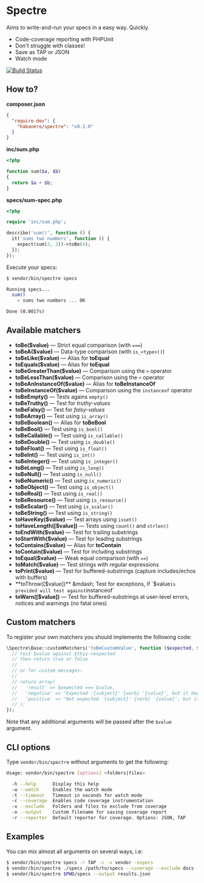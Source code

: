 Spectre
=======
Aims to write-and-run your specs in a easy way. Quickly.

  - Code-coverage reporting with PHPUnit
  - Don't struggle with classes!
  - Save as TAP or JSON
  - Watch mode

[![Build Status](https://travis-ci.org/pateketrueke/spectre.png)](https://travis-ci.org/pateketrueke/spectre)

## How to?

**composer.json**

```json
{
  "require-dev": {
    "habanero/spectre": "v0.2.0"
  }
}
```

**inc/sum.php**

```php
<?php

function sum($a, $b)
{
  return $a + $b;
}
```

**specs/sum-spec.php**

```php
<?php

require 'inc/sum.php';

describe('sum()', function () {
  it('sums two numbers', function () {
    expect(sum(2, 2))->toBe(4);
  });
});
```

Execute your specs:

```bash
$ vendor/bin/spectre specs

Running specs...
  sum()
    ✓ sums two numbers ... OK

Done (0.0017s)
```

## Available matchers

- **toBe($value)** &mdash; Strict equal comparison (with `===`)
- **toBeA($value)** &mdash; Data-type comparison (with `is_<type>()`)
- **toBeLike($value)** &mdash; Alias for **toEqual**
- **toEquals($value)** &mdash; Alias for **toEqual**
- **toBeGreaterThan($value)** &mdash; Comparison using the `>` operator
- **toBeLessThan($value)** &mdash; Comparison using the `<` operator
- **toBeAnInstanceOf($value)** &mdash; Alias for **toBeInstanceOf**
- **toBeInstanceOf($value)** &mdash; Comparison using the `instanceof` operator
- **toBeEmpty()** &mdash; Tests agains `empty()`
- **toBeTruthy()** &mdash; Test for _truthy-values_
- **toBeFalsy()** &mdash; Test for _falsy-values_
- **toBeArray()** &mdash; Test using `is_array()`
- **toBeBoolean()** &mdash; Alias for **toBeBool**
- **toBeBool()** &mdash; Test using `is_bool()`
- **toBeCallable()** &mdash; Test using `is_callable()`
- **toBeDouble()** &mdash; Test using `is_double()`
- **toBeFloat()** &mdash; Test using `is_float()`
- **toBeInt()** &mdash; Test using `is_int()`
- **toBeInteger()** &mdash; Test using `is_integer()`
- **toBeLong()** &mdash; Test using `is_long()`
- **toBeNull()** &mdash; Test using `is_null()`
- **toBeNumeric()** &mdash; Test using `is_numeric()`
- **toBeObject()** &mdash; Test using `is_object()`
- **toBeReal()** &mdash; Test using `is_real()`
- **toBeResource()** &mdash; Test using `is_resource()`
- **toBeScalar()** &mdash; Test using `is_scalar()`
- **toBeString()** &mdash; Test using `is_string()`
- **toHaveKey($value)** &mdash; Test arrays using `isset()`
- **toHaveLength([$value])** &mdash; Tests using `count()` and `strlen()`
- **toEndWith($value)** &mdash; Test for trailing substrings
- **toStartWith($value)** &mdash; Test for leading substrings
- **toContains($value)** &mdash; Alias for **toContain**
- **toContain($value)** &mdash; Test for including substrings
- **toEqual($value)** &mdash; Weak equal comparison (with `==`)
- **toMatch($value)** &mdash; Test strings with regular expressions
- **toPrint($value)** &mdash; Test for buffered-substrings (capture includes/echos with buffers)
- **toThrow([$value])** &mdash; Test for exceptions, if `$value` is provided will test against `instanceof`
- **toWarn([$value])** &mdash; Test for buffered-substrings at user-level errors, notices and warnings (no fatal ones)

## Custom matchers

To register your own matchers you should implements the following code:

```php
\Spectre\Base::customMatchers('toBeCustomValue', function ($expected, $value) {
  // test $value against $this->expected
  // then return true or false
  //
  // or for custom messages:
  //
  // return array(
  //   'result' => $expected === $value,
  //   'negative' => "Expected '{subject}' {verb} '{value}', but it does not",
  //   'positive' => "Not expected '{subject}' {verb} '{value}', but it does",
  // );
});
```

Note that any additional arguments will be passed after the `$value` argument.

## CLI options

Type `vendor/bin/spectre` without arguments to get the following:

```bash
Usage: vendor/bin/spectre [options] <folders|files>

  -h --help      Display this help
  -w --watch     Enables the watch mode
  -t --timeout   Timeout in seconds for watch mode
  -c --coverage  Enables code coverage instrumentation
  -x --exclude   Folders and files to exclude from coverage
  -o --output    Custom filename for saving coverage report
  -r --reporter  Default reporter for coverage. Options: JSON, TAP
```

## Examples

You can mix almost all arguments on several ways, i.e:

```bash
$ vendor/bin/spectre specs -r TAP -c -x vendor -xspecs
$ vendor/bin/spectre ./specs /path/to/specs --coverage --exclude docs
$ vendor/bin/spectre $PWD/specs --output results.json
```
